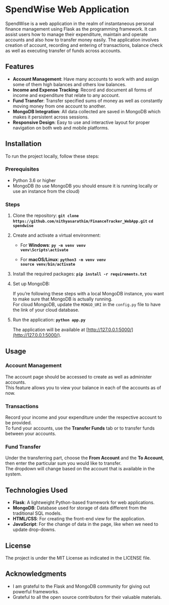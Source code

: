 
# SpendWise Web Application

SpendWise is a web application in the realm of instantaneous personal finance management using Flask as the programming framework. It can assist users how to manage their expenditure, maintain and operate accounts and also how to transfer money easily. The application involves creation of account, recording and entering of transactions, balance check as well as executing transfer of funds across accounts.

## Features

- **Account Management**: Have many accounts to work with and assign some of them high balances and others low balances.
- **Income and Expense Tracking**: Record and document all forms of income and expenditure that relate to any account.
- **Fund Transfer**: Transfer specified sums of money as well as constantly moving money from one account to another.
- **MongoDB Integration**: All data collected are saved in MongoDB which makes it persistent across sessions.
- **Responsive Design**: Easy to use and interactive layout for proper navigation on both web and mobile platforms.

## Installation

To run the project locally, follow these steps:

### Prerequisites

- Python 3.6 or higher
- MongoDB (to use MongoDB you should ensure it is running locally or use an instance from the cloud)

### Steps

1. Clone the repository:
   **`git clone https://github.com/nithyasarathim/FinanceTracker_WebApp.git`**
   **`cd spendwise`**

2. Create and activate a virtual environment:

   - For **Windows**:
     **`py -m venv venv`**  
     **`venv\Scripts\activate`**

   - For **macOS/Linux**:
     **`python3 -m venv venv`**  
     **`source venv/bin/activate`**

3. Install the required packages:
   **`pip install -r requirements.txt`**

4. Set up MongoDB:

   If you’re following these steps with a local MongoDB instance, you want to make sure that MongoDB is actually running.  
   For cloud MongoDB, update the `MONGO_URI` in the `config.py` file to have the link of your cloud database.

5. Run the application:
   **`python app.py`**

   The application will be available at [http://127.0.0.1:5000/](http://127.0.0.1:5000/).

## Usage

### Account Management

The account page should be accessed to create as well as administer accounts.  
This feature allows you to view your balance in each of the accounts as of now.

### Transactions

Record your income and your expenditure under the respective account to be provided.  
To fund your accounts, use the **Transfer Funds** tab or to transfer funds between your accounts.

### Fund Transfer

Under the transferring part, choose the **From Account** and the **To Account**, then enter the particular sum you would like to transfer.  
The dropdown will change based on the account that is available in the system.

## Technologies Used

- **Flask**: A lightweight Python-based framework for web applications.
- **MongoDB**: Database used for storage of data different from the traditional SQL models.
- **HTML/CSS**: For creating the front-end view for the application.
- **JavaScript**: For the change of data in the page, like when we need to update drop-downs.

## License

The project is under the MIT License as indicated in the LICENSE file.

## Acknowledgments

- I am grateful to the Flask and MongoDB community for giving out powerful frameworks.
- Grateful to all the open source contributors for their valuable materials.
